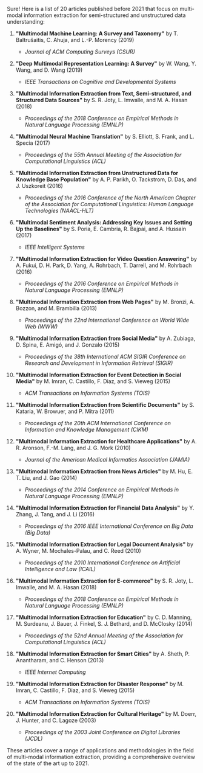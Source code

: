 Sure! Here is a list of 20 articles published before 2021 that focus on multi-modal information extraction for semi-structured and unstructured data understanding:

1. **"Multimodal Machine Learning: A Survey and Taxonomy"** by T. Baltrušaitis, C. Ahuja, and L.-P. Morency (2019)
   - *Journal of ACM Computing Surveys (CSUR)*

2. **"Deep Multimodal Representation Learning: A Survey"** by W. Wang, Y. Wang, and D. Wang (2019)
   - *IEEE Transactions on Cognitive and Developmental Systems*

3. **"Multimodal Information Extraction from Text, Semi-structured, and Structured Data Sources"** by S. R. Joty, L. Imwalle, and M. A. Hasan (2018)
   - *Proceedings of the 2018 Conference on Empirical Methods in Natural Language Processing (EMNLP)*

4. **"Multimodal Neural Machine Translation"** by S. Elliott, S. Frank, and L. Specia (2017)
   - *Proceedings of the 55th Annual Meeting of the Association for Computational Linguistics (ACL)*

5. **"Multimodal Information Extraction from Unstructured Data for Knowledge Base Population"** by A. P. Parikh, O. Tackstrom, D. Das, and J. Uszkoreit (2016)
   - *Proceedings of the 2016 Conference of the North American Chapter of the Association for Computational Linguistics: Human Language Technologies (NAACL-HLT)*

6. **"Multimodal Sentiment Analysis: Addressing Key Issues and Setting Up the Baselines"** by S. Poria, E. Cambria, R. Bajpai, and A. Hussain (2017)
   - *IEEE Intelligent Systems*

7. **"Multimodal Information Extraction for Video Question Answering"** by A. Fukui, D. H. Park, D. Yang, A. Rohrbach, T. Darrell, and M. Rohrbach (2016)
   - *Proceedings of the 2016 Conference on Empirical Methods in Natural Language Processing (EMNLP)*

8. **"Multimodal Information Extraction from Web Pages"** by M. Bronzi, A. Bozzon, and M. Brambilla (2013)
   - *Proceedings of the 22nd International Conference on World Wide Web (WWW)*

9. **"Multimodal Information Extraction from Social Media"** by A. Zubiaga, D. Spina, E. Amigó, and J. Gonzalo (2015)
   - *Proceedings of the 38th International ACM SIGIR Conference on Research and Development in Information Retrieval (SIGIR)*

10. **"Multimodal Information Extraction for Event Detection in Social Media"** by M. Imran, C. Castillo, F. Diaz, and S. Vieweg (2015)
    - *ACM Transactions on Information Systems (TOIS)*

11. **"Multimodal Information Extraction from Scientific Documents"** by S. Kataria, W. Browuer, and P. Mitra (2011)
    - *Proceedings of the 20th ACM International Conference on Information and Knowledge Management (CIKM)*

12. **"Multimodal Information Extraction for Healthcare Applications"** by A. R. Aronson, F.-M. Lang, and J. G. Mork (2010)
    - *Journal of the American Medical Informatics Association (JAMIA)*

13. **"Multimodal Information Extraction from News Articles"** by M. Hu, E. T. Liu, and J. Gao (2014)
    - *Proceedings of the 2014 Conference on Empirical Methods in Natural Language Processing (EMNLP)*

14. **"Multimodal Information Extraction for Financial Data Analysis"** by Y. Zhang, J. Tang, and J. Li (2016)
    - *Proceedings of the 2016 IEEE International Conference on Big Data (Big Data)*

15. **"Multimodal Information Extraction for Legal Document Analysis"** by A. Wyner, M. Mochales-Palau, and C. Reed (2010)
    - *Proceedings of the 2010 International Conference on Artificial Intelligence and Law (ICAIL)*

16. **"Multimodal Information Extraction for E-commerce"** by S. R. Joty, L. Imwalle, and M. A. Hasan (2018)
    - *Proceedings of the 2018 Conference on Empirical Methods in Natural Language Processing (EMNLP)*

17. **"Multimodal Information Extraction for Education"** by C. D. Manning, M. Surdeanu, J. Bauer, J. Finkel, S. J. Bethard, and D. McClosky (2014)
    - *Proceedings of the 52nd Annual Meeting of the Association for Computational Linguistics (ACL)*

18. **"Multimodal Information Extraction for Smart Cities"** by A. Sheth, P. Anantharam, and C. Henson (2013)
    - *IEEE Internet Computing*

19. **"Multimodal Information Extraction for Disaster Response"** by M. Imran, C. Castillo, F. Diaz, and S. Vieweg (2015)
    - *ACM Transactions on Information Systems (TOIS)*

20. **"Multimodal Information Extraction for Cultural Heritage"** by M. Doerr, J. Hunter, and C. Lagoze (2003)
    - *Proceedings of the 2003 Joint Conference on Digital Libraries (JCDL)*

These articles cover a range of applications and methodologies in the field of multi-modal information extraction, providing a comprehensive overview of the state of the art up to 2021.